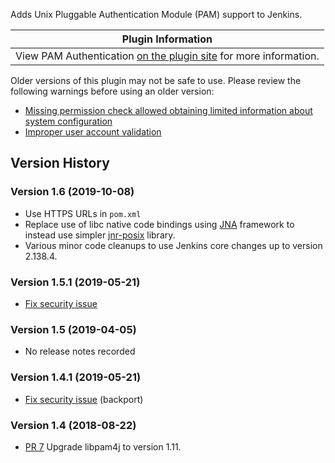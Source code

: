 Adds Unix Pluggable Authentication Module (PAM) support to Jenkins.

| Plugin Information                                                                                      |
|---------------------------------------------------------------------------------------------------------|
| View PAM Authentication [on the plugin site](https://plugins.jenkins.io/pam-auth) for more information. |

Older versions of this plugin may not be safe to use. Please review the
following warnings before using an older version:

-   [Missing permission check allowed obtaining limited information
    about system
    configuration](https://jenkins.io/security/advisory/2019-05-21/#SECURITY-1316)
-   [Improper user account
    validation](https://jenkins.io/security/advisory/2018-09-25/#SECURITY-813)

## Version History

### Version 1.6 (2019-10-08)

-   Use HTTPS URLs in `pom.xml`
-   Replace use of libc native code bindings using
    [JNA](https://github.com/java-native-access/jna) framework to
    instead use simpler [jnr-posix](https://github.com/jnr/jnr-posix)
    library.
-   Various minor code cleanups to use Jenkins core changes up to
    version 2.138.4.

### Version 1.5.1 (2019-05-21)

-   [Fix security
    issue](https://jenkins.io/security/advisory/2019-05-21/#SECURITY-1316)

### Version 1.5 (2019-04-05)

-   No release notes recorded

### Version 1.4.1 (2019-05-21)

-   [Fix security
    issue](https://jenkins.io/security/advisory/2019-05-21/#SECURITY-1316)
    (backport)

### Version 1.4 (2018-08-22)

-   [PR 7](https://github.com/jenkinsci/pam-auth-plugin/pull/7) Upgrade
    libpam4j to version 1.11.
